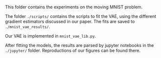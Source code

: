 This folder contains the experiments on the moving MNIST problem. 

The folder `./scripts/` contains the scripts to fit the VAE, using the different gradient estimators discussed in our paper. The fits are saved to `./mnist_vae_results/`.  

Our VAE is implemented in `mnist_vae_lib.py`. 

After fitting the models, the results are parsed by jupyter notebooks in the `./jupyter/` folder. Reproductions of our figures can be found there. 
